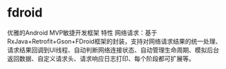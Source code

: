 # fdroid
优雅的Android MVP敏捷开发框架
特性
网络请求：基于RxJava+Retrofit+Gson+FDroid框架的封装，支持对网络请求结果的统一处理、请求结果回调到UI线程、自动判断网络连接状态、自动管理生命周期、模拟后台返回数据、自定义请求头、请求响应日志打印、每个阶段都可扩展等。
